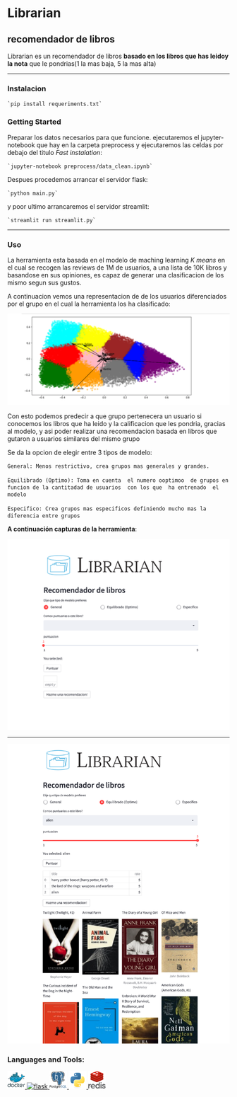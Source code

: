 

# **Librarian** #
## recomendador de libros ##

Librarian es un recomendador de libros **basado en los libros que has leidoy la nota** 
que le pondrias(1 la mas baja, 5 la mas alta)


---

### **Instalacion** ###

	`pip install requeriments.txt`

### **Getting Started** ###

Preparar los datos necesarios para que funcione.
ejecutaremos el jupyter-notebook que hay en la carpeta preprocess 
y ejecutaremos las celdas por debajo del titulo  *Fast instalation*:

	`jupyter-notebook preprocess/data_clean.ipynb`

Despues procedemos  arrancar el servidor flask:

	`python main.py`

y poor ultimo arrancaremos el servidor  streamlit:

	`streamlit run streamlit.py`


---
### **Uso** ###

La herramienta esta basada en el modelo de maching learning *K means* 
en el cual se recogen las  reviews de 1M de usuarios,  a una lista  de 10K libros
y basandose en sus opiniones, es capaz de generar una clasificacion de los mismo segun sus gustos.

A continuacion vemos una representacion de de los usuarios diferenciados por el grupo en el cual la herramienta los ha  clasificado:

![clusters](/src/images/clusters.png "Clusters")

Con esto podemos predecir a que grupo pertenecera un usuario si conocemos los libros que ha leido y la calificacion que les pondria, gracias al modelo, y asi poder  realizar una recomendacion basada en libros que gutaron a usuarios 
similares del mismo grupo

Se  da la opcion de elegir entre 3 tipos de modelo:

    General: Menos restrictivo, crea grupos mas generales y grandes.

    Equilibrado (Optimo): Toma en cuenta  el numero ooptimoo  de grupos en  funcion de la cantitadad de usuarios  con los que  ha entrenado  el modelo

    Especifico: Crea grupos mas especificos definiendo mucho mas la diferencia entre grupos


**A continuación capturas de la herramienta**:

![cap1](/src/images/cap1.png "Capture 1")

- - - - - 

![cap2](/src/images/cap2.png "Capture 2")



<h3 align="left">Languages and Tools:</h3>
<p align="left"> <a href="https://www.docker.com/" target="_blank"> <img src="https://raw.githubusercontent.com/devicons/devicon/master/icons/docker/docker-original-wordmark.svg" alt="docker" width="40" height="40"/> </a> <a href="https://flask.palletsprojects.com/" target="_blank"> <img src="https://www.vectorlogo.zone/logos/pocoo_flask/pocoo_flask-icon.svg" alt="flask" width="40" height="40"/> </a> <a href="https://www.postgresql.org" target="_blank"> <img src="https://raw.githubusercontent.com/devicons/devicon/master/icons/postgresql/postgresql-original-wordmark.svg" alt="postgresql" width="40" height="40"/> </a> <a href="https://www.python.org" target="_blank"> <img src="https://raw.githubusercontent.com/devicons/devicon/master/icons/python/python-original.svg" alt="python" width="40" height="40"/> </a> <a href="https://redis.io" target="_blank"> <img src="https://raw.githubusercontent.com/devicons/devicon/master/icons/redis/redis-original-wordmark.svg" alt="redis" width="40" height="40"/> </a> </p>